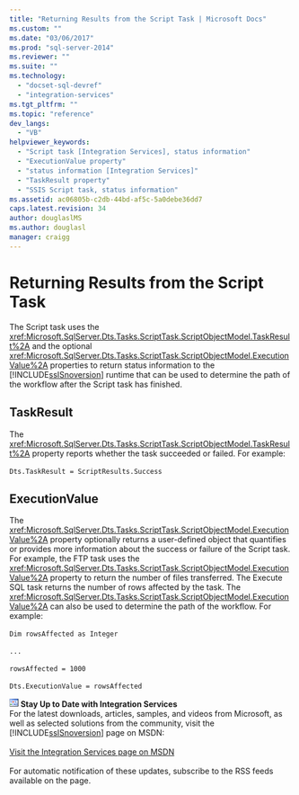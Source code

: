 ```yaml
---
title: "Returning Results from the Script Task | Microsoft Docs"
ms.custom: ""
ms.date: "03/06/2017"
ms.prod: "sql-server-2014"
ms.reviewer: ""
ms.suite: ""
ms.technology: 
  - "docset-sql-devref"
  - "integration-services"
ms.tgt_pltfrm: ""
ms.topic: "reference"
dev_langs: 
  - "VB"
helpviewer_keywords: 
  - "Script task [Integration Services], status information"
  - "ExecutionValue property"
  - "status information [Integration Services]"
  - "TaskResult property"
  - "SSIS Script task, status information"
ms.assetid: ac06805b-c2db-44bd-af5c-5a0debe36dd7
caps.latest.revision: 34
author: douglaslMS
ms.author: douglasl
manager: craigg
---
```

# Returning Results from the Script Task
  The Script task uses the <xref:Microsoft.SqlServer.Dts.Tasks.ScriptTask.ScriptObjectModel.TaskResult%2A> and the optional <xref:Microsoft.SqlServer.Dts.Tasks.ScriptTask.ScriptObjectModel.ExecutionValue%2A> properties to return status information to the [!INCLUDE[ssISnoversion](../../../includes/ssisnoversion-md.md)] runtime that can be used to determine the path of the workflow after the Script task has finished.  
  
## TaskResult  
 The <xref:Microsoft.SqlServer.Dts.Tasks.ScriptTask.ScriptObjectModel.TaskResult%2A> property reports whether the task succeeded or failed. For example:  
  
 `Dts.TaskResult = ScriptResults.Success`  
  
## ExecutionValue  
 The <xref:Microsoft.SqlServer.Dts.Tasks.ScriptTask.ScriptObjectModel.ExecutionValue%2A> property optionally returns a user-defined object that quantifies or provides more information about the success or failure of the Script task. For example, the FTP task uses the <xref:Microsoft.SqlServer.Dts.Tasks.ScriptTask.ScriptObjectModel.ExecutionValue%2A> property to return the number of files transferred. The Execute SQL task returns the number of rows affected by the task. The <xref:Microsoft.SqlServer.Dts.Tasks.ScriptTask.ScriptObjectModel.ExecutionValue%2A> can also be used to determine the path of the workflow. For example:  
  
 `Dim rowsAffected as Integer`  
  
 `...`  
  
 `rowsAffected = 1000`  
  
 `Dts.ExecutionValue = rowsAffected`  
  
![Integration Services icon (small)](../../media/dts-16.gif "Integration Services icon (small)")  **Stay Up to Date with Integration Services**<br /> For the latest downloads, articles, samples, and videos from Microsoft, as well as selected solutions from the community, visit the [!INCLUDE[ssISnoversion](../../../includes/ssisnoversion-md.md)] page on MSDN:<br /><br /> [Visit the Integration Services page on MSDN](http://go.microsoft.com/fwlink/?LinkId=136655)<br /><br /> For automatic notification of these updates, subscribe to the RSS feeds available on the page.  
  
  

